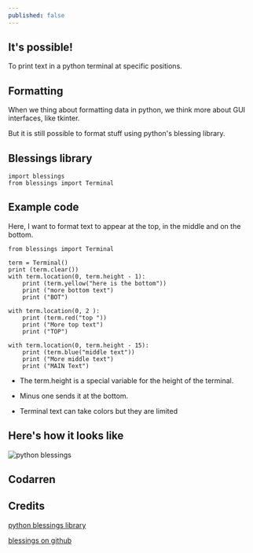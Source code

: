 ```yaml
---
published: false
---
```

## It's possible!

To print text in a python terminal at specific positions.

## Formatting
When we thing about formatting data in python, we think more about GUI interfaces, like tkinter.

But it is still possible to format stuff using python's blessing library.

## Blessings library
```
import blessings
from blessings import Terminal
```

## Example code
Here, I want to format text to appear at the top, in the middle and on the bottom.

```
from blessings import Terminal

term = Terminal()
print (term.clear())
with term.location(0, term.height - 1):
    print (term.yellow("here is the bottom"))
    print ("more bottom text")
    print ("BOT")

with term.location(0, 2 ):
    print (term.red("top "))
    print ("More top text")
    print ("TOP")

with term.location(0, term.height - 15):
    print (term.blue("middle text"))
    print ("More middle text")
    print ("MAIN Text")
```
- The term.height is a special variable for the height of the terminal.

- Minus one sends it at the bottom.

- Terminal text can take colors but they are limited

## Here's how it looks like
![python blessings](https://github.com/codarrenvelvindron/codarrenvelvindron.github.io/raw/master/images/python_blessings.png)

## Codarren

## Credits
[python blessings library](https://pypi.org/project/blessings/)

[blessings on github](https://github.com/erikrose/blessings)